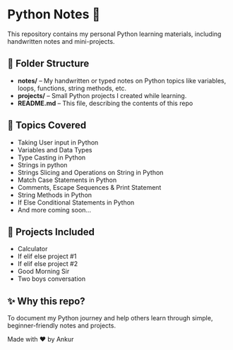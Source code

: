 # Python Notes 📘

This repository contains my personal Python learning materials, including handwritten notes and mini-projects.

## 📂 Folder Structure

- **notes/** – My handwritten or typed notes on Python topics like variables, loops, functions, string methods, etc. 
- **projects/** –  Small Python projects I created while learning.
- **README.md** – This file, describing the contents of this repo

## 📌 Topics Covered

- Taking User input in Python
- Variables and Data Types
- Type Casting in Python
- Strings in python
- Strings Slicing and Operations on String in Python
- Match Case Statements in Python
- Comments, Escape Sequences & Print Statement
- String Methods in Python
- If Else Conditional Statements in Python
- And more coming soon...

## 📁 Projects Included

- Calculator
- If elif else project #1
- If elif else project #2
- Good Morning Sir
- Two boys conversation

## ✨ Why this repo?

To document my Python journey and help others learn through simple, beginner-friendly notes and projects.

Made with ❤️ by Ankur